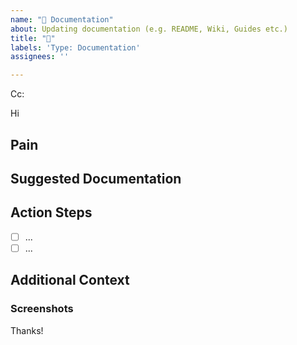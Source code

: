 ```yaml
---
name: "📝 Documentation"
about: Updating documentation (e.g. README, Wiki, Guides etc.)
title: "📝"
labels: 'Type: Documentation'
assignees: ''

---
```

<!-- These comments automatically delete -->
<!-- **Tip:** Delete parts that are not relevant -->
<!-- Next to Cc:, @ mention users who should be in the loop -->
Cc:
<!-- add intended user next to **Hi** -->
Hi 

## Pain
<!-- Explain the pain you are experiencing -->

## Suggested Documentation
<!-- Short summary of the documentation that should be added -->

## Action Steps
<!--Add GitHub tasks-->
- [ ] ...
- [ ] ...

## Additional Context
<!-- Add any other context here -->

### Screenshots
<!-- If applicable, add screenshots to help explain your problem. -->

Thanks!
